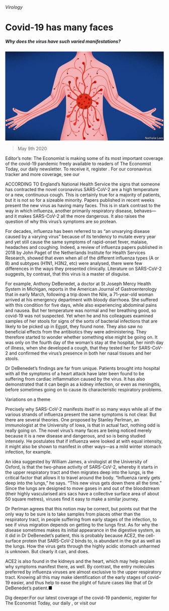 ###### Virology

# Covid-19 has many faces 

##### Why does the virus have such varied manifestations? 

![image](images/20200509_STD002_1.jpg) 

> May 9th 2020 

Editor’s note: The Economist is making some of its most important coverage of the covid-19 pandemic freely available to readers of The Economist Today, our daily newsletter. To receive it, register . For our coronavirus tracker and more coverage, see our 

ACCORDING TO England’s National Health Service the signs that someone has contracted the novel coronavirus SARS-CoV-2 are a high temperature or a new, continuous cough. This is certainly true for a majority of patients, but it is not so for a sizeable minority. Papers published in recent weeks present the new virus as having many faces. This is in stark contrast to the way in which influenza, another primarily respiratory disease, behaves—and it makes SARS-CoV-2 all the more dangerous. It also raises the question of why this virus’s symptoms are so protean.

For decades, influenza has been referred to as “an unvarying disease caused by a varying virus” because of its tendency to mutate every year and yet still cause the same symptoms of rapid-onset fever, malaise, headaches and coughing. Indeed, a review of influenza papers published in 2018 by John Paget of the Netherlands Institute for Health Services Research, showed that even when all of the different influenza types (A or B) and subtypes (H1N1, H3N2, etc) were analysed, there were few differences in the ways they presented clinically. Literature on SARS-CoV-2 suggests, by contrast, that this virus is a master of disguise.


For example, Anthony DeBenedet, a doctor at St Joseph Mercy Health System in Michigan, reports in the American Journal of Gastroenterology that in early March, following a trip down the Nile, a 71-year-old woman arrived at his emergency department with bloody diarrhoea. She suffered with this condition for five days, while also experiencing abdominal pains and nausea. But her temperature was normal and her breathing good, so covid-19 was not suspected. Yet when he and his colleagues examined samples of her stools for signs of the sorts of bacterial infections that are likely to be picked up in Egypt, they found none. They also saw no beneficial effects from the antibiotics they were administering. They therefore started to wonder whether something else might be going on. It was only on the fourth day of the woman’s stay at the hospital, her ninth day of illness, when she developed a cough, that they tested her for SARS-CoV-2 and confirmed the virus’s presence in both her nasal tissues and her stools.

Dr DeBenedet’s findings are far from unique. Patients brought into hospital with all the symptoms of a heart attack have later been found to be suffering from cardiac inflammation caused by the virus. It has also demonstrated that it can begin as a kidney infection, or even as meningitis, before sometimes going on to cause its characteristic respiratory problems.

Variations on a theme

Precisely why SARS-CoV-2 manifests itself in so many ways while all of the various strands of influenza present the same symptoms is not clear. But there are several theories. One proposed by Stanley Perlman, an immunologist at the University of Iowa, is that in actual fact, nothing odd is really going on. The novel virus’s many faces are being noticed merely because it is a new disease and dangerous, and so is being studied intensely. He postulates that if influenza were looked at with equal intensity, it might also be shown to manifest in other ways—as a mild winter stomach infection, for example.

An idea suggested by William James, a virologist at the University of Oxford, is that the two-phase activity of SARS-CoV-2, whereby it starts in the upper respiratory tract and then migrates deep into the lungs, is the critical factor that allows it to travel around the body. “Influenza rarely gets deep into the lungs,” he says. “This new virus gets down there all the time.” Since the lungs are designed to move gases in and out of the bloodstream (their highly vascularised airs sacs have a collective surface area of about 50 square metres), viruses find it easy to make a similar journey.

Dr Perlman agrees that this notion may be correct, but points out that the only way to be sure is to take samples from places other than the respiratory tract, in people suffering from early stages of the infection, to see if virus migration depends on getting to the lungs first. As for why the disease sometimes makes its initial appearance in the digestive system, as it did in Dr DeBenedet’s patient, this is probably because ACE2, the cell-surface protein that SARS-CoV-2 binds to, is abundant in the gut as well as the lungs. How the virus gets through the highly acidic stomach unharmed is unknown. But clearly it can, and does.

ACE2 is also found in the kidneys and the heart, which may help explain why symptoms manifest there, as well. By contrast, the entry molecules preferred by influenza viruses are almost exclusive to the upper respiratory tract. Knowing all this may make identification of the early stages of covid-19 easier, and thus help to ease the plight of future cases like that of Dr DeBenedet’s patient.■

Dig deeper:For our latest coverage of the covid-19 pandemic, register for The Economist Today, our daily , or visit our 

